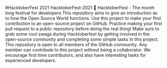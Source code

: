 #HacktoberFest 2021
HacktoberFest-2021 🎯 HacktoberFest - The month long festival for developers This repository aims to give an introduction as to how the Open Source World functions. Use this project to make your first contribution to an open-source project on GitHub. Practice making your first pull request to a public repository before doing the real thing! Make sure to grab some cool swags during Hacktoberfest by getting involved in the open-source community and completing some simple tasks in this project. This repository is open to all members of the GitHub community. Any member can contribute to this project without being a collaborator. We encourage first time contributors, and also have interesting tasks for experienced developers.
